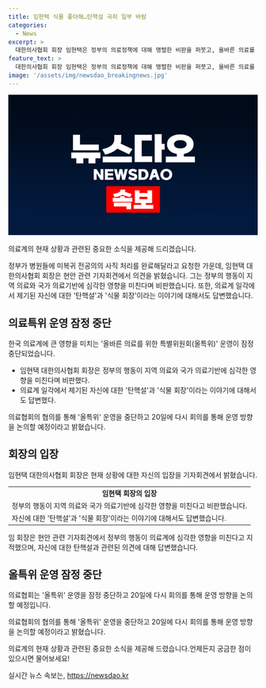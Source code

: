 ```yaml
---
title: 임현택 식물 좋아해…탄핵설 극히 일부 바람
categories:
  - News
excerpt: >
  대한의사협회 회장 임현택은 정부의 의료정책에 대해 맹렬한 비판을 퍼붓고, 올바른 의료를 위한 특별위원회의 해체와 자신에 대한 탄핵을 둘러싼 논의가 이뤄지고 있다. 그는 전공의와 의대생들의 의견을 존중해야 한다고 주장하며, 이를 위한 복귀 대책을 향후 20일에 다시 회의할 예정이라고 밝혔다. 이에 대해 의협은 올특위 운영 방향을 더욱 청취하고, 전공의들의 의견을 반영할 것이라고 전했다. 또한, 전국을 돌아다니며 의견을 청취하고 있다고 밝혔다.
feature_text: >
  대한의사협회 회장 임현택은 정부의 의료정책에 대해 맹렬한 비판을 퍼붓고, 올바른 의료를 위한 특별위원회의 해체와 자신에 대한 탄핵을 둘러싼 논의가 이뤄지고 있다. 그는 전공의와 의대생들의 의견을 존중해야 한다고 주장하며, 이를 위한 복귀 대책을 향후 20일에 다시 회의할 예정이라고 밝혔다. 이에 대해 의협은 올특위 운영 방향을 더욱 청취하고, 전공의들의 의견을 반영할 것이라고 전했다. 또한, 전국을 돌아다니며 의견을 청취하고 있다고 밝혔다.
image: '/assets/img/newsdao_breakingnews.jpg'
---
```


<p><img src="/assets/img/newsdao_breakingnews.jpg" alt="ranknews 속보" /></p>

<p>의료계의 현재 상황과 관련된 중요한 소식을 제공해 드리겠습니다.</p>

<p data-ke-size="size16">정부가 병원들에 미복귀 전공의의 사직 처리를 완료해달라고 요청한 가운데, 임현택 대한의사협회 회장은 현안 관련 기자회견에서 의견을 밝혔습니다. 그는 정부의 행동이 지역 의료와 국가 의료기반에 심각한 영향을 미친다며 비판했습니다. 또한, 의료계 일각에서 제기된 자신에 대한 '탄핵설'과 '식물 회장'이라는 이야기에 대해서도 답변했습니다.</p>

<h2 data-ke-size="size26">의료특위 운영 잠정 중단</h2>

<p>한국 의료계에 큰 영향을 미치는 '올바른 의료를 위한 특별위원회(올특위)' 운영이 잠정 중단되었습니다.</p>

<ul>
  <li>임현택 대한의사협회 회장은 정부의 행동이 지역 의료와 국가 의료기반에 심각한 영향을 미친다며 비판했다.</li>
  <li>의료계 일각에서 제기된 자신에 대한 '탄핵설'과 '식물 회장'이라는 이야기에 대해서도 답변했다.</li>
</ul>

<p>의료협회의 협의를 통해 '올특위' 운영을 중단하고 20일에 다시 회의를 통해 운영 방향을 논의할 예정이라고 밝혔습니다.</p>

<h2 data-ke-size="size26">회장의 입장</h2>

<p>임현택 대한의사협회 회장은 현재 상황에 대한 자신의 입장을 기자회견에서 밝혔습니다.</p>

<table>
  <tr>
    <td style="text-align: center; height: 17px;"><b>임현택 회장의 입장</b></td>
  </tr>
  <tr>
    <td>정부의 행동이 지역 의료와 국가 의료기반에 심각한 영향을 미친다고 비판했습니다.</td>
  </tr>
  <tr>
    <td>자신에 대한 '탄핵설'과 '식물 회장'이라는 이야기에 대해서도 답변했습니다.</td>
  </tr>
</table>

<p>임 회장은 현안 관련 기자회견에서 정부의 행동이 의료계에 심각한 영향을 미친다고 지적했으며, 자신에 대한 탄핵설과 관련된 의견에 대해 답변했습니다.</p>

<h2 data-ke-size="size26">올특위 운영 잠정 중단</h2>

<p>의료협회는 '올특위' 운영을 잠정 중단하고 20일에 다시 회의를 통해 운영 방향을 논의할 예정입니다.</p>

<p data-ke-size="size16">의료협회의 협의를 통해 '올특위' 운영을 중단하고 20일에 다시 회의를 통해 운영 방향을 논의할 예정이라고 밝혔습니다.</p>

<p>의료계의 현재 상황과 관련된 중요한 소식을 제공해 드렸습니다.언제든지 궁금한 점이 있으시면 물어보세요!</p>
실시간 뉴스 속보는, <a href="https://newsdao.kr" rel="dofollow">https://newsdao.kr</a>


